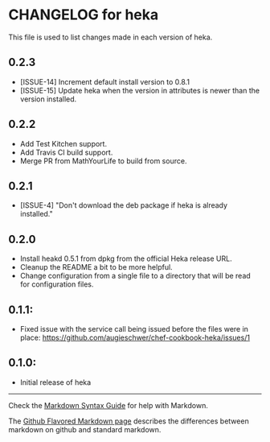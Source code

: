 # CHANGELOG for heka

This file is used to list changes made in each version of heka.

## 0.2.3

- [ISSUE-14] Increment default install version to 0.8.1
- [ISSUE-15] Update heka when the version in attributes is newer than the version installed.

## 0.2.2

- Add Test Kitchen support.
- Add Travis CI build support.
- Merge PR from MathYourLife to build from source.

## 0.2.1

- [ISSUE-4] "Don't download the deb package if heka is already installed."

## 0.2.0

- Install heakd 0.5.1 from dpkg from the official Heka release URL.
- Cleanup the README a bit to be more helpful.
- Change configuration from a single file to a directory that will be read for configuration files.

## 0.1.1:

* Fixed issue with the service call being issued before the files were in place: https://github.com/augieschwer/chef-cookbook-heka/issues/1

## 0.1.0:

* Initial release of heka

- - - 
Check the [Markdown Syntax Guide](http://daringfireball.net/projects/markdown/syntax) for help with Markdown.

The [Github Flavored Markdown page](http://github.github.com/github-flavored-markdown/) describes the differences between markdown on github and standard markdown.
